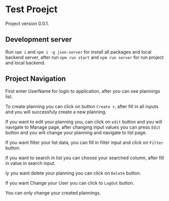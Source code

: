 # Test Proejct

Project version 0.0.1.

## Development server

Run `npm i` and `npm i -g json-server` for install all packages and local backend server, after run 
`npm run start` and `npm run server` for run project and local backend.

## Project Navigation

First enter UserName for login to application, after you can see plannings list.

To create planning you can click on button `Create +`, after fill in all inputs and you will successfuly create a new planning.

If you want to edit your planning you, can click on `edit` button and you will navigate to Manage page, after changing input values you can press `Edit` button and you will change your planning and navigate to list page.

If you want filter your list data, you can fill in filter input and click on `Filter` button.

If you want to search in list you can choose your searched column, after fill in value in search input.

Iy you want delete your planning you can click on `Delete` button.

If you want Change your User you can click to `LogOut` button.

You can only change your created plannings.



